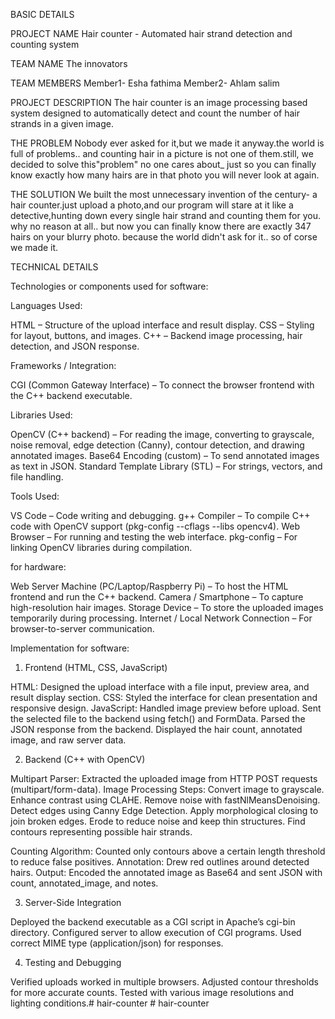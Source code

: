 BASIC DETAILS

PROJECT NAME
Hair counter - Automated hair strand detection and counting system

TEAM NAME
The innovators

TEAM MEMBERS
Member1- Esha fathima
Member2- Ahlam salim

PROJECT DESCRIPTION
The hair counter is an image processing based system designed to automatically detect and count the number of hair strands in a given image.

THE PROBLEM
Nobody ever asked for it,but we made it anyway.the world is full of problems.. and counting hair in a picture is not one of them.still, we decided to solve this"problem" no one cares about_ just so you can finally know exactly how many hairs are in that photo you will never look at again.

THE SOLUTION
We built the most unnecessary invention of the century- a hair counter.just upload a photo,and our program will stare at it like a detective,hunting down every single hair strand and counting them for you. why no reason at all.. but now you can finally know there are exactly 347 hairs on your blurry photo. because the world didn't ask for it.. so of corse we made it.

TECHNICAL DETAILS

Technologies or components used
for software:

Languages Used:

HTML – Structure of the upload interface and result display.
CSS – Styling for layout, buttons, and images.
C++ – Backend image processing, hair detection, and JSON response.

Frameworks / Integration:

CGI (Common Gateway Interface) – To connect the browser frontend with the C++ backend executable.

Libraries Used:

OpenCV (C++ backend) – For reading the image, converting to grayscale, noise removal, edge detection (Canny), contour detection, and drawing annotated images.
Base64 Encoding (custom) – To send annotated images as text in JSON.
Standard Template Library (STL) – For strings, vectors, and file handling.

Tools Used:

VS Code – Code writing and debugging.
g++ Compiler – To compile C++ code with OpenCV support (pkg-config --cflags --libs opencv4).
Web Browser – For running and testing the web interface.
pkg-config – For linking OpenCV libraries during compilation.

for hardware:

Web Server Machine (PC/Laptop/Raspberry Pi) – To host the HTML frontend and run the C++ backend.
Camera / Smartphone – To capture high-resolution hair images.
Storage Device – To store the uploaded images temporarily during processing.
Internet / Local Network Connection – For browser-to-server communication.

Implementation
for software:

1. Frontend (HTML, CSS, JavaScript)

HTML: Designed the upload interface with a file input, preview area, and result display section.
CSS: Styled the interface for clean presentation and responsive design.
JavaScript:
Handled image preview before upload.
Sent the selected file to the backend using fetch() and FormData.
Parsed the JSON response from the backend.
Displayed the hair count, annotated image, and raw server data.

2. Backend (C++ with OpenCV)

Multipart Parser: Extracted the uploaded image from HTTP POST requests (multipart/form-data).
Image Processing Steps:
Convert image to grayscale.
Enhance contrast using CLAHE.
Remove noise with fastNlMeansDenoising.
Detect edges using Canny Edge Detection.
Apply morphological closing to join broken edges.
Erode to reduce noise and keep thin structures.
Find contours representing possible hair strands.

Counting Algorithm: Counted only contours above a certain length threshold to reduce false positives.
Annotation: Drew red outlines around detected hairs.
Output: Encoded the annotated image as Base64 and sent JSON with count, annotated_image, and notes.

3. Server-Side Integration

Deployed the backend executable as a CGI script in Apache’s cgi-bin directory.
Configured server to allow execution of CGI programs.
Used correct MIME type (application/json) for responses.

4. Testing and Debugging

Verified uploads worked in multiple browsers.
Adjusted contour thresholds for more accurate counts.
Tested with various image resolutions and lighting conditions.#   h a i r - c o u n t e r  
 #   h a i r - c o u n t e r  
 